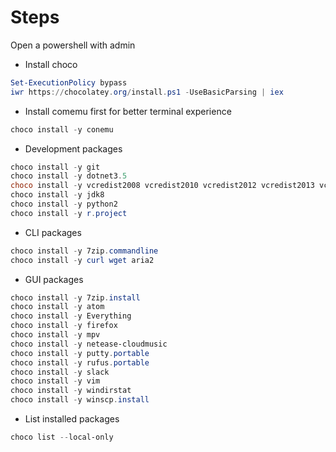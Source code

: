 # Steps

Open a powershell with admin

* Install choco

```ps1
Set-ExecutionPolicy bypass
iwr https://chocolatey.org/install.ps1 -UseBasicParsing | iex
```

* Install comemu first for better terminal experience

```ps1
choco install -y conemu
```

* Development packages

```ps1
choco install -y git
choco install -y dotnet3.5
choco install -y vcredist2008 vcredist2010 vcredist2012 vcredist2013 vcredist2015
choco install -y jdk8
choco install -y python2
choco install -y r.project
```

* CLI packages

```ps1
choco install -y 7zip.commandline
choco install -y curl wget aria2
```

* GUI packages

```ps1
choco install -y 7zip.install
choco install -y atom
choco install -y Everything
choco install -y firefox
choco install -y mpv
choco install -y netease-cloudmusic
choco install -y putty.portable
choco install -y rufus.portable
choco install -y slack
choco install -y vim
choco install -y windirstat
choco install -y winscp.install  
```

* List installed packages

```ps1
choco list --local-only
```
